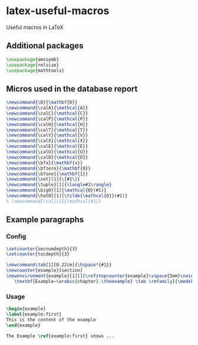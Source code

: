 # latex-useful-macros
Useful macros in LaTeX

## Additional packages

```tex
\usepackage{amssymb}
\usepackage{relsize}
\usepackage{mathtools}
```

## Micros used in the database report

```tex
\newcommand{\D}{\mathbf{D}}
\newcommand{\calA}{\mathcal{A}}
\newcommand{\calC}{\mathcal{C}}
\newcommand{\calP}{\mathcal{P}}
\newcommand{\calH}{\mathcal{H}}
\newcommand{\calT}{\mathcal{T}}
\newcommand{\calV}{\mathcal{V}}
\newcommand{\calX}{\mathcal{X}}
\newcommand{\calE}{\mathcal{E}}
\newcommand{\calU}{\mathcal{U}}
\newcommand{\calD}{\mathcal{D}}
\newcommand{\bfx}{\mathbf{x}}
\newcommand{\bfzero}{\mathbf{0}}
\newcommand{\bfone}{\mathbf{1}}
\newcommand{\set}[1]{\{#1\}}
\newcommand{\tuple}[1]{\langle#1\rangle}
\newcommand{\bigO}[1]{\mathcal{O}(#1)}
\newcommand{\hatO}[1]{\tilde{\mathcal{O}}(#1)}
% \newcommand{\cal}[1]{\mathcal{#1}}
```

## Example paragraphs

### Config

```tex
\setcounter{secnumdepth}{3}
\setcounter{tocdepth}{3}

\newcommand\tab[1][0.22cm]{\hspace*{#1}}
\newcounter{example}[section]
\newenvironment{example}[1][]{\refstepcounter{example}\vspace{5mm}\noindent
   \textbf{Example~\arabic{chapter}.\theexample} \tab \rmfamily}{\medskip}
```

### Usage

```tex
\begin{example}
\label{example:first}
This is the content of the example
\end{example}

The Example \ref{example:first} shows ...
```